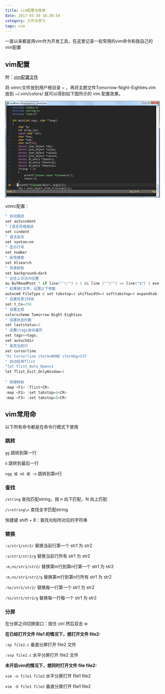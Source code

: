 ```yaml
---
title: vim配置与使用
date: 2017-03-30 16:30:54
category: 工作与学习
tags: vim
---
```


一直以来都是用vim作为开发工具，在这里记录一些常用的vim命令和我自己的vim配置

<!-- more -->

## vim配置

附：[vim配置文件](/assets/vim.tgz)

将.vimrc文件放到用户根目录 ~ ，再将主题文件Tomorrow-Night-Eighties.vim放到 ~/.vim/colors/ 就可以得到如下图所示的 vim 配置效果。

![效果图](/assets/image/xiaoguo.png)

vimrc配置：

```c .vimrc
" 自动缩进
set autoindent
" C语言风格缩进
set cindent
" 语法高亮
set syntax=on
" 显示行号
set number
" 高亮搜索
set hlsearch
" 背景颜色
set background=dark
" 记住上次访问位置
au BufReadPost * if line("'\"") > 1 && line ("'\"") <= line("$") | exe "normal! g'\"" | endif
" 如果是C文件，设置以下参数
autocmd FileType c set tabstop=4 shiftwidth=4 softtabstop=4 expandtab
" 设置背景256色
set t_Co=256
" 设置主题
colorscheme Tomorrow-Night-Eighties
" 设置状态栏数
set laststatus=2
" 设置ctags自动遍历
set tags+=tags;
set autochdir
" 高亮当前行
set cursorline
"hi Cursorline cterm=NONE ctermbg=237
" 自动启用Tlist
"let Tlist_Auto_Open=1
let Tlist_Exit_OnlyWindow=1

" 按键映射
:map <F1> :Tlist<CR>
:map <F2> :set tabstop=4<CR>
:map <F3> :set tabstop=8<CR>
```

## vim常用命

以下所有命令都是在命令行模式下使用

### 跳转

`gg` 跳转到第一行

`G` 跳转到最后一行

`ngg 或 nG 或 :n` 跳转到第n行

### 查找

`/string` 查找匹配string，按 n 向下匹配，N 向上匹配

`/\<string\>` 查找全字匹配string

快捷键 shift + 8：查找光标所对应的字符串

### 替换

`:s/str1/str2/` 替换当前行第一个 str1 为 str2

`:s/str1/str2/g` 替换当前行所有 str1 为 str2

`:m,ns/str1/str2/` 替换第m行到第n行第一个 str1 为 str2

`:m,ns/str1/str2/g` 替换第m行到第n行所有 str1 为 str2

`:%s/str1/str2/` 替换每一行第一个 str1 为 str2

`:%s/str1/str2/g` 替换每一行每一个 str1 为 str2

### 分屏

在分屏之间切换窗口：按住 ctrl 然后双击 w

**在已经打开文件 file1 的情况下，想打开文件 file2:**

`:sp file2.c` 垂直分屏打开 file2 文件

`:vsp file2.c` 水平分屏打开 file2 文件

**未开启vim的情况下，想同时打开文件 file file2:**

`vim -o file1 file2` 水平分屏打开 file1 file2 

`vim -O file1 file2` 垂直分屏打开 file1 file2
